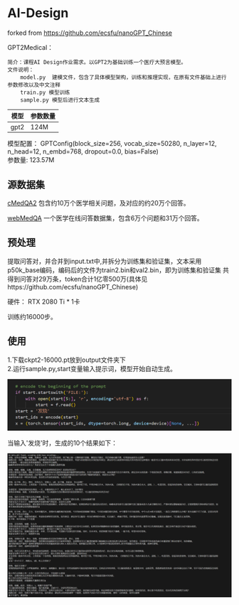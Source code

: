 # AI-Design
forked from https://github.com/ecsfu/nanoGPT_Chinese

GPT2Medical：

    简介：课程AI Design作业需求。以GPT2为基础训练一个医疗大预言模型。
    文件说明：
        model.py  建模文件，包含了具体模型架构，训练和推理实现，在原有文件基础上进行参数修改以及中文注释
        train.py 模型训练 
        sample.py 模型后进行文本生成

| 模型         | 参数数量 |
| ------------| -------- |
| gpt2        | 124M     |

模型配置：
GPTConfig(block_size=256, vocab_size=50280, n_layer=12, n_head=12, n_embd=768, dropout=0.0, bias=False)\
参数量: 123.57M

## 源数据集
[cMedQA2](https://github.com/zhangsheng93/cMedQA2) 包含约10万个医学相关问题，及对应的约20万个回答。

[webMedQA](https://github.com/hejunqing/webMedQA) 一个医学在线问答数据集，包含6万个问题和31万个回答。

## 预处理
提取问答对，并合并到input.txt中,并拆分为训练集和验证集，文本采用p50k_base编码，编码后的文件为train2.bin和val2.bin，即为训练集和验证集
共得到问答对29万条，token合计1亿零500万(具体见https://github.com/ecsfu/nanoGPT_Chinese)

硬件：	RTX 2080 Ti * 1卡

训练约16000步。

## 使用
1.下载ckpt2-16000.pt放到output文件夹下 \
2.运行sample.py,start变量输入提示词，模型开始自动生成。

![img_1.png](img_1.png)


当输入'发烧'时，生成的10个结果如下：

![img_2.png](img_2.png)

